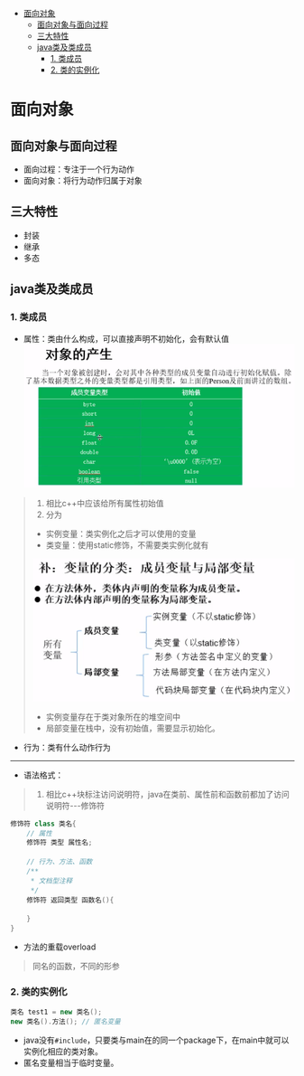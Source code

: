 - [面向对象](#%e9%9d%a2%e5%90%91%e5%af%b9%e8%b1%a1)
  - [面向对象与面向过程](#%e9%9d%a2%e5%90%91%e5%af%b9%e8%b1%a1%e4%b8%8e%e9%9d%a2%e5%90%91%e8%bf%87%e7%a8%8b)
  - [三大特性](#%e4%b8%89%e5%a4%a7%e7%89%b9%e6%80%a7)
  - [java类及类成员](#java%e7%b1%bb%e5%8f%8a%e7%b1%bb%e6%88%90%e5%91%98)
    - [1. 类成员](#1-%e7%b1%bb%e6%88%90%e5%91%98)
    - [2. 类的实例化](#2-%e7%b1%bb%e7%9a%84%e5%ae%9e%e4%be%8b%e5%8c%96)

# 面向对象

## 面向对象与面向过程

- 面向过程：专注于一个行为动作
- 面向对象：将行为动作归属于对象

## 三大特性
- 封装
- 继承
- 多态

## java类及类成员



### 1. 类成员
- 属性：类由什么构成，可以直接声明不初始化，会有默认值
![成员变量初始值](../00picture/成员变量的默认初始值.png)
> 1. 相比c++中应该给所有属性初始值
> 2. 分为
> - 实例变量：类实例化之后才可以使用的变量
> - 类变量：使用static修饰，不需要类实例化就有
> 
> ![变量分类](../00picture/变量分类.png)
> 
> - 实例变量存在于类对象所在的堆空间中
> - 局部变量在栈中，没有初始值，需要显示初始化。

- 行为：类有什么动作行为


---
- 语法格式： 
> 1. 相比c++块标注访问说明符，java在类前、属性前和函数前都加了访问说明符---修饰符

```java
修饰符 class 类名{
    // 属性
    修饰符 类型 属性名; 

    // 行为、方法、函数
    /**
     * 文档型注释
     */
    修饰符 返回类型 函数名(){

    }
}
```

- 方法的重载overload

> 同名的函数，不同的形参

### 2. 类的实例化
```java
类名 test1 = new 类名();
new 类名().方法(); // 匿名变量
```

- java没有```#include```，只要类与main在的同一个package下，在main中就可以实例化相应的类对象。
- 匿名变量相当于临时变量。








